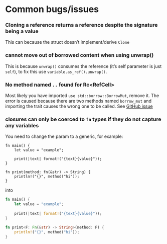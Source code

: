 # Common bugs/issues

### Cloning a reference returns a reference despite the signature being a value
This can because the struct doesn’t implement/derive `Clone`

### cannot move out of borrowed content when using unwrap()
This is because `unwrap()` consumes the reference (it’s self parameter is just `self`), to fix this use `variable.as_ref().unwrap()`.

### No method named `..` found for Rc<RefCell<X>> 
Most likely you have imported `use std::borrow::BorrowMut`, remove it.
The error is caused because there are two methods named `borrow_mut` and importing the trait causes the wrong one to be called. See [GitHub issue](https://github.com/rust-lang/rust/issues/39232)

### closures can only be coerced to `fn` types if they do not capture any variables
You need to change the param to a generic, for example:

```rust,ignore
fn main() {
    let value = "example";
    
    print(|text| format!("{text}{value}"));
}

fn print(method: fn(&str) -> String) {
    println!("{}", method("hi"));
}
```

into


```rust
fn main() {
    let value = "example";
    
    print(|text| format!("{text}{value}"));
}

fn print<F: Fn(&str) -> String>(method: F) {
    println!("{}", method("hi"));
}
```